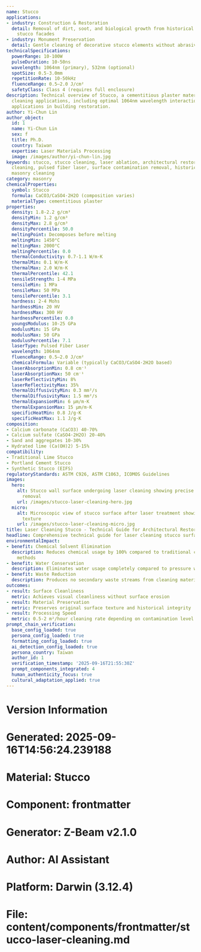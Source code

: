 ```yaml
---
name: Stucco
applications:
- industry: Construction & Restoration
  detail: Removal of dirt, soot, and biological growth from historical and modern
    stucco facades
- industry: Monument Preservation
  detail: Gentle cleaning of decorative stucco elements without abrasive damage
technicalSpecifications:
  powerRange: 10-100W
  pulseDuration: 10-50ns
  wavelength: 1064nm (primary), 532nm (optional)
  spotSize: 0.5-3.0mm
  repetitionRate: 10-50kHz
  fluenceRange: 0.5–2.0 J/cm²
  safetyClass: Class 4 (requires full enclosure)
description: Technical overview of Stucco, a cementitious plaster material, for laser
  cleaning applications, including optimal 1064nm wavelength interaction, and industrial
  applications in building restoration.
author: Yi-Chun Lin
author_object:
  id: 1
  name: Yi-Chun Lin
  sex: f
  title: Ph.D.
  country: Taiwan
  expertise: Laser Materials Processing
  image: /images/author/yi-chun-lin.jpg
keywords: stucco, stucco cleaning, laser ablation, architectural restoration, non-contact
  cleaning, pulsed fiber laser, surface contamination removal, historical preservation,
  masonry cleaning
category: masonry
chemicalProperties:
  symbol: Stucco
  formula: CaCO3/CaSO4·2H2O (composition varies)
  materialType: cementitious plaster
properties:
  density: 1.8-2.2 g/cm³
  densityMin: 1.2 g/cm³
  densityMax: 2.8 g/cm³
  densityPercentile: 50.0
  meltingPoint: Decomposes before melting
  meltingMin: 1450°C
  meltingMax: 2000°C
  meltingPercentile: 0.0
  thermalConductivity: 0.7-1.1 W/m·K
  thermalMin: 0.1 W/m·K
  thermalMax: 2.0 W/m·K
  thermalPercentile: 42.1
  tensileStrength: 1-4 MPa
  tensileMin: 1 MPa
  tensileMax: 50 MPa
  tensilePercentile: 3.1
  hardness: 2-4 Mohs
  hardnessMin: 20 HV
  hardnessMax: 300 HV
  hardnessPercentile: 0.0
  youngsModulus: 10-25 GPa
  modulusMin: 15 GPa
  modulusMax: 50 GPa
  modulusPercentile: 7.1
  laserType: Pulsed Fiber Laser
  wavelength: 1064nm
  fluenceRange: 0.5–2.0 J/cm²
  chemicalFormula: Variable (typically CaCO3/CaSO4·2H2O based)
  laserAbsorptionMin: 0.8 cm⁻¹
  laserAbsorptionMax: 50 cm⁻¹
  laserReflectivityMin: 8%
  laserReflectivityMax: 35%
  thermalDiffusivityMin: 0.3 mm²/s
  thermalDiffusivityMax: 1.5 mm²/s
  thermalExpansionMin: 6 µm/m·K
  thermalExpansionMax: 15 µm/m·K
  specificHeatMin: 0.8 J/g·K
  specificHeatMax: 1.1 J/g·K
composition:
- Calcium carbonate (CaCO3) 40-70%
- Calcium sulfate (CaSO4·2H2O) 20-40%
- Sand and aggregates 10-30%
- Hydrated lime (Ca(OH)2) 5-15%
compatibility:
- Traditional Lime Stucco
- Portland Cement Stucco
- Synthetic Stucco (EIFS)
regulatoryStandards: ASTM C926, ASTM C1063, ICOMOS Guidelines
images:
  hero:
    alt: Stucco wall surface undergoing laser cleaning showing precise contamination
      removal
    url: /images/stucco-laser-cleaning-hero.jpg
  micro:
    alt: Microscopic view of stucco surface after laser treatment showing preserved
      texture
    url: /images/stucco-laser-cleaning-micro.jpg
title: Laser Cleaning Stucco - Technical Guide for Architectural Restoration
headline: Comprehensive technical guide for laser cleaning stucco surfaces in restoration
environmentalImpact:
- benefit: Chemical Solvent Elimination
  description: Reduces chemical usage by 100% compared to traditional chemical cleaning
    methods
- benefit: Water Conservation
  description: Eliminates water usage completely compared to pressure washing techniques
- benefit: Waste Reduction
  description: Produces no secondary waste streams from cleaning materials
outcomes:
- result: Surface Cleanliness
  metric: Achieves visual cleanliness without surface erosion
- result: Material Preservation
  metric: Preserves original surface texture and historical integrity
- result: Processing Speed
  metric: 0.5-2 m²/hour cleaning rate depending on contamination level
prompt_chain_verification:
  base_config_loaded: true
  persona_config_loaded: true
  formatting_config_loaded: true
  ai_detection_config_loaded: true
  persona_country: Taiwan
  author_id: 1
  verification_timestamp: '2025-09-16T21:55:30Z'
  prompt_components_integrated: 4
  human_authenticity_focus: true
  cultural_adaptation_applied: true
---
```


# Version Information
# Generated: 2025-09-16T14:56:24.239188
# Material: Stucco
# Component: frontmatter
# Generator: Z-Beam v2.1.0
# Author: AI Assistant
# Platform: Darwin (3.12.4)
# File: content/components/frontmatter/stucco-laser-cleaning.md